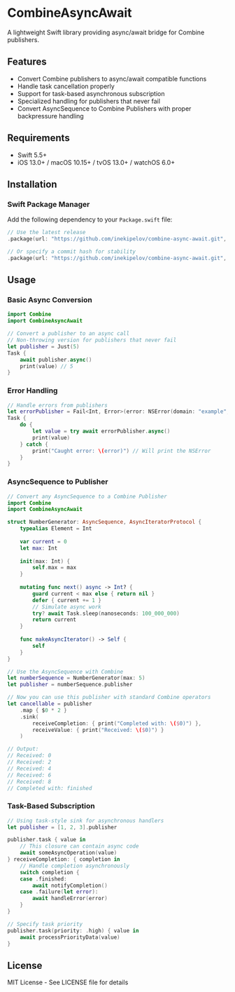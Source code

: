 # CombineAsyncAwait

A lightweight Swift library providing async/await bridge for Combine publishers.

## Features

- Convert Combine publishers to async/await compatible functions
- Handle task cancellation properly
- Support for task-based asynchronous subscription
- Specialized handling for publishers that never fail
- Convert AsyncSequence to Combine Publishers with proper backpressure handling

## Requirements

- Swift 5.5+
- iOS 13.0+ / macOS 10.15+ / tvOS 13.0+ / watchOS 6.0+

## Installation

### Swift Package Manager

Add the following dependency to your `Package.swift` file:

```swift
// Use the latest release
.package(url: "https://github.com/inekipelov/combine-async-await.git", from: "0.1.0")

// Or specify a commit hash for stability
.package(url: "https://github.com/inekipelov/combine-async-await.git", .revision("commit-hash"))
```

## Usage

### Basic Async Conversion

```swift
import Combine
import CombineAsyncAwait

// Convert a publisher to an async call
// Non-throwing version for publishers that never fail
let publisher = Just(5)
Task {
    await publisher.async()
    print(value) // 5
}

```

### Error Handling

```swift
// Handle errors from publishers
let errorPublisher = Fail<Int, Error>(error: NSError(domain: "example", code: 1))
Task {
    do {
        let value = try await errorPublisher.async()
        print(value)
    } catch {
        print("Caught error: \(error)") // Will print the NSError
    }
}
```

### AsyncSequence to Publisher

```swift
// Convert any AsyncSequence to a Combine Publisher
import Combine
import CombineAsyncAwait

struct NumberGenerator: AsyncSequence, AsyncIteratorProtocol {
    typealias Element = Int
    
    var current = 0
    let max: Int
    
    init(max: Int) {
        self.max = max
    }
    
    mutating func next() async -> Int? {
        guard current < max else { return nil }
        defer { current += 1 }
        // Simulate async work
        try? await Task.sleep(nanoseconds: 100_000_000)
        return current
    }
    
    func makeAsyncIterator() -> Self {
        self
    }
}

// Use the AsyncSequence with Combine
let numberSequence = NumberGenerator(max: 5)
let publisher = numberSequence.publisher

// Now you can use this publisher with standard Combine operators
let cancellable = publisher
    .map { $0 * 2 }
    .sink(
        receiveCompletion: { print("Completed with: \($0)") },
        receiveValue: { print("Received: \($0)") }
    )

// Output:
// Received: 0
// Received: 2
// Received: 4
// Received: 6
// Received: 8
// Completed with: finished
```

### Task-Based Subscription

```swift
// Using task-style sink for asynchronous handlers
let publisher = [1, 2, 3].publisher

publisher.task { value in
    // This closure can contain async code
    await someAsyncOperation(value)
} receiveCompletion: { completion in
    // Handle completion asynchronously
    switch completion {
    case .finished:
        await notifyCompletion()
    case .failure(let error):
        await handleError(error)
    }
}

// Specify task priority
publisher.task(priority: .high) { value in
    await processPriorityData(value)
}
```

## License

MIT License - See LICENSE file for details

